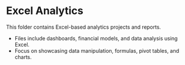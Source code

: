 # Excel Analytics

This folder contains Excel-based analytics projects and reports.

- Files include dashboards, financial models, and data analysis using Excel.
- Focus on showcasing data manipulation, formulas, pivot tables, and charts.
